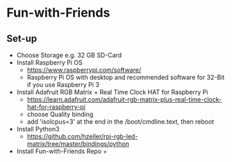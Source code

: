 # Fun-with-Friends

## Set-up
+ Choose Storage e.g. 32 GB SD-Card
+ Install Raspberry Pi OS
  + https://www.raspberrypi.com/software/
  + Raspberry Pi OS with desktop and recommended software for 32-Bit if you use Raspberry Pi 3
+ Install Adafruit RGB Matrix + Real Time Clock HAT for Raspberry Pi
  + https://learn.adafruit.com/adafruit-rgb-matrix-plus-real-time-clock-hat-for-raspberry-pi
  + choose Quality binding
  + add 'isolcpus=3' at the end in the /boot/cmdline.text, then reboot
+ Install Python3
  + https://github.com/hzeller/rpi-rgb-led-matrix/tree/master/bindings/python
+ Install Fun-with-Friends Repo
  +
